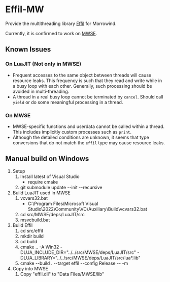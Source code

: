 # Effil-MW

Provide the multithreading library [Effil](https://github.com/effil/effil) for Morrowind.

Currently, it is confirmed to work on [MWSE](https://github.com/MWSE/MWSE).


## Known Issues
###  On LuaJIT (Not only in MWSE)

- Frequent accesses to the same object between threads will cause resource leaks.
This frequency is such that they read and write while in a busy loop with each other.
Generally, such processing should be avoided in multi-threading.
- A thread in a real busy loop cannot be terminated by `cancel`.
Should call `yield` or do some meaningful processing in a thread.

### On MWSE

- MWSE-specific functions and userdata cannot be called within a thread. This includes implicitly custom processes such as `print`.
- Although the detailed conditions are unknown, it seems that type conversions that do not match the `effil` type may cause resource leaks.


## Manual build on Windows

1. Setup
    1. Install latest of Visual Studio
        - require cmake
    1. git submodule update --init --recursive
1. Build LuaJIT used in MWSE
    1. vcvars32.bat
        - C:\Program Files\Microsoft Visual Studio\2022\Community\VC\Auxiliary\Build\vcvars32.bat
    1. cd src/MWSE/deps/LuaJIT/src
    1. msvcbuild.bat
1. Build Effil
    1. cd src/effil
    1. mkdir build
    1. cd build
    1. cmake .. -A Win32 -DLUA_INCLUDE_DIR="../../src/MWSE/deps/LuaJIT/src" -DLUA_LIBRARY="../../src/MWSE/deps/LuaJIT/src/lua*.lib"
    1. cmake --build . --target effil --config Release -- -m 
1. Copy into MWSE
    1. Copy "effil.dll" to "Data Files/MWSE/lib"
